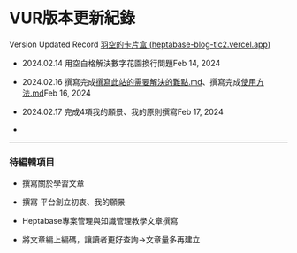 # VUR版本更新紀錄

Version Updated Record [羽空的卡片盒 (](https://heptabase-blog-tlc2.vercel.app/post?note-id=d47a1427-3c90-4ce2-9bf3-b7fab60cb05e&active-note-id=d47a1427-3c90-4ce2-9bf3-b7fab60cb05e)[heptabase-blog-tlc2.vercel.app](heptabase-blog-tlc2.vercel.app)[)](https://heptabase-blog-tlc2.vercel.app/post?note-id=d47a1427-3c90-4ce2-9bf3-b7fab60cb05e&active-note-id=d47a1427-3c90-4ce2-9bf3-b7fab60cb05e)

- 2024\.02.14 用空白格解決數字花園換行問題Feb 14, 2024　　　　

- 2024\.02.16 撰寫完成[撰寫此站的需要解決的難點.md](撰寫此站的需要解決的難點.md)、撰寫完成[使用方法.md](使用方法.md)Feb 16, 2024

- 2024\.02.17 完成4項我的願景、我的原則撰寫Feb 17, 2024

- 

---

### 待編輯項目

- 撰寫關於學習文章

- 撰寫 平台創立初衷、我的願景

- Heptabase專案管理與知識管理教學文章撰寫

- 將文章編上編碼，讓讀者更好查詢→文章量多再建立


